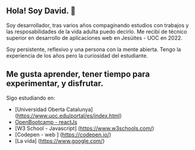 ## Hola! Soy David. 👋

Soy desarrollador, tras varios años compaginando estudios con trabajos y las resposabilidades de la vida adulta puedo decirlo. Me recibí de técnico superior en desarrollo de aplicaciones web en Jesüites - UOC en 2022.

Soy persistente, reflexivo y una persona con la mente abierta. Tengo la experiencia de los años pero la curiosidad del estudiante.

## Me gusta aprender, tener tiempo para experimentar, y disfrutar.

Sigo estudiando en:
- [Universidad Oberta Catalunya] (https://www.uoc.edu/portal/es/index.html)
- [OpenBootcamp - reactJs](https://campus.open-bootcamp.com/)
- [W3 School - Javascript] (https://www.w3schools.com/)
- [Codepen - web ] (https://codepen.io/)
- [La vida] (https://www.google.com/)
                   
                   

<!--
**DavidLunaAd/davidlunaad** is a ✨ _special_ ✨ repository because its `README.md` (this file) appears on your GitHub profile.

Here are some ideas to get you started:

- 🔭 I’m currently working on ...
- 🌱 I’m currently learning ...
- 👯 I’m looking to collaborate on ...
- 🤔 I’m looking for help with ...
- 💬 Ask me about ...
- 📫 How to reach me: ...
- 😄 Pronouns: ...
- ⚡ Fun fact: ...
-->
